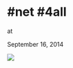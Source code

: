 # #net #4all











at

September 16, 2014















![](Screenshot%2Bfrom%2B2014-09-16%2B11%3A02%3A46.png)
